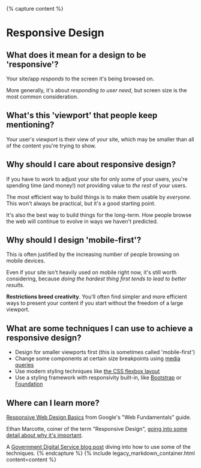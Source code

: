 {% capture content %}
# Responsive Design

## What does it mean for a design to be 'responsive'?
Your site/app _responds_ to the screen it's being browsed on.

More generally, it's about _responding to user need_, but screen size is the most common consideration.

## What's this 'viewport' that people keep mentioning?

Your user's _viewport_ is their view of your site, which may be smaller than all of the content you're trying to show.

## Why should I care about responsive design?

If you have to work to adjust your site for only some of your users, you're spending time (and money!) not providing value to _the rest_ of your users.

The most efficient way to build things is to make them usable by _everyone_. This won't always be practical, but it's a good starting point.

It's also the best way to build things for the long-term. How people browse the web will continue to evolve in ways we haven't predicted.

## Why should I design 'mobile-first'?

This is often justified by the increasing number of people browsing on mobile devices.

Even if your site isn't heavily used on mobile right now, it's still worth considering, because _doing the hardest thing first tends to lead to better results_.

**Restrictions breed creativity**. You'll often find simpler and more efficient ways to present your content if you start without the freedom of a large viewport.

## What are some techniques I can use to achieve a responsive design?

- Design for smaller viewports first (this is sometimes called 'mobile-first')
- Change some components at certain size breakpoints using [media queries](https://developer.mozilla.org/en-US/docs/Web/CSS/Media_Queries/Using_media_queries)
- Use modern styling techniques like [the CSS flexbox layout](https://developer.mozilla.org/en-US/docs/Web/CSS/CSS_Flexible_Box_Layout/Basic_Concepts_of_Flexbox)
- Use a styling framework with responsivity built-in, like [Bootstrap](https://getbootstrap.com/) or [Foundation](https://foundation.zurb.com/)

## Where can I learn more?

[Responsive Web Design Basics](https://developers.google.com/web/fundamentals/design-and-ux/responsive) from Google's "Web Fundamentals" guide.

Ethan Marcotte, coiner of the term "Responsive Design", [going into some detail about why it's important](https://alistapart.com/article/responsive-web-design).

A [Government Digital Service blog post](https://gds.blog.gov.uk/2012/11/02/designing-for-different-devices) diving into how to use some of the techniques.
{% endcapture %}
{% include legacy_markdown_container.html content=content %}
